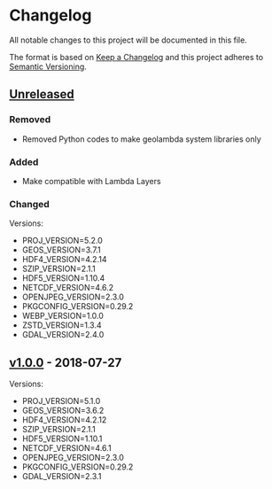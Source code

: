 # Changelog
All notable changes to this project will be documented in this file.

The format is based on [Keep a Changelog](http://keepachangelog.com/en/1.0.0/)
and this project adheres to [Semantic Versioning](http://semver.org/spec/v2.0.0.html).

## [Unreleased]

### Removed
- Removed Python codes to make geolambda system libraries only

### Added
- Make compatible with Lambda Layers

### Changed

Versions:
- PROJ_VERSION=5.2.0
- GEOS_VERSION=3.7.1
- HDF4_VERSION=4.2.14
- SZIP_VERSION=2.1.1
- HDF5_VERSION=1.10.4
- NETCDF_VERSION=4.6.2
- OPENJPEG_VERSION=2.3.0
- PKGCONFIG_VERSION=0.29.2
- WEBP_VERSION=1.0.0
- ZSTD_VERSION=1.3.4
- GDAL_VERSION=2.4.0

## [v1.0.0] - 2018-07-27

Versions:
- PROJ_VERSION=5.1.0
- GEOS_VERSION=3.6.2
- HDF4_VERSION=4.2.12
- SZIP_VERSION=2.1.1
- HDF5_VERSION=1.10.1
- NETCDF_VERSION=4.6.1
- OPENJPEG_VERSION=2.3.0
- PKGCONFIG_VERSION=0.29.2
- GDAL_VERSION=2.3.1

[Unreleased]: https://github.com/sat-utils/sat-stac/compare/master...develop
[v1.0.0]: https://github.com/sat-utils/sat-stac/tree/1.0.0

